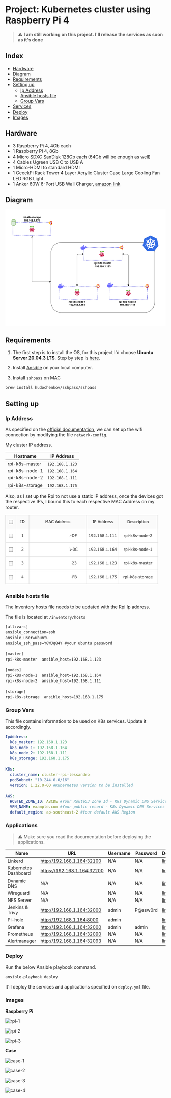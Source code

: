 # Project: Kubernetes cluster using Raspberry Pi 4

> :warning: **I am still working on this project. I'll release the services as soon as it's done**

## Index

- [Hardware](#hardware)
- [Diagram](#diagram)
- [Requirements](#requirements)
- [Setting up](#setting-up)
  - [Ip Address ](#ip-address)
  - [Ansible hosts file](#ansible-hosts-file)
  - [Group Vars](#group-vars)
- [Services](#services)
- [Deploy](#deploy)
- [Images](#images)

## Hardware

- 3 Raspberry Pi 4, 4Gb each
- 1 Raspberry Pi 4, 8Gb
- 4 Micro SDXC SanDisk 128Gb each (64Gb will be enough as well)
- 4 Cables Ugreen USB C to USB A
- 1 Micro-HDMI to standard HDMI
- 1 GeeekPi Rack Tower 4 Layer Acrylic Cluster Case Large Cooling Fan LED RGB Light.
- 1 Anker 60W 6-Port USB Wall Charger, <a href=https://amzn.to/3kMIhiT> amazon link</a>

## Diagram

![diagram](img/diagram.png)

## Requirements

1. The first step is to install the OS, for this project I'd choose **Ubuntu Server 20.04.3 LTS**. Step by step is <a href=https://ubuntu.com/tutorials/how-to-install-ubuntu-on-your-raspberry-pi#1-overview> here</a>.

2. Install <a href="https://docs.ansible.com/ansible/latest/installation_guide/intro_installation.html#installing-ansible-on-macos">Ansible</a> on your local computer.

3. Install `sshpass` on MAC

```bash
brew install hudochenkov/sshpass/sshpass
```

## Setting up

### Ip Address

As specified on the <a href=https://ubuntu.com/tutorials/how-to-install-ubuntu-on-your-raspberry-pi#3-wifi-or-ethernet> official documentation</a>, we can set up the wifi connection by modifying the file `network-config`.

My cluster IP address.

| Hostname        | IP Address      |
| --------------- | --------------- |
| rpi-k8s-master  | `192.168.1.123` |
| rpi-k8s-node-1  | `192.168.1.164` |
| rpi-k8s-node-2  | `192.168.1.111` |
| rpi-k8s-storage | `192.168.1.175` |

Also, as I set up the Rpi to not use a static IP address, once the devices got the respective IPs, I bound this to each respective MAC Address on my router.

![router](img/router.png)

### Ansible hosts file

The Inventory hosts file needs to be updated with the Rpi Ip address.

The file is located at `/inventory/hosts`

```txt
[all:vars]
ansible_connection=ssh
ansible_user=ubuntu
ansible_ssh_pass=Y8WJq84Y #your ubuntu password

[master]
rpi-k8s-master  ansible_host=192.168.1.123

[nodes]
rpi-k8s-node-1  ansible_host=192.168.1.164
rpi-k8s-node-2  ansible_host=192.168.1.111

[storage]
rpi-k8s-storage  ansible_host=192.168.1.175
```

### Group Vars

This file contains information to be used on K8s services. Update it accordingly.

```yml
IpAddress:
  k8s_master: 192.168.1.123
  k8s_node_1: 192.168.1.164
  k8s_node_2: 192.168.1.111
  k8s_storage: 192.168.1.175

K8s:
  cluster_name: cluster-rpi-lessandro
  podSubnet: "10.244.0.0/16"
  version: 1.22.0-00 #Kubernetes version to be installed

AWS:
  HOSTED_ZONE_ID: ABCDE #Your Route53 Zone Id - K8s Dynamic DNS Services
  VPN_NAME: example.com #Your public record - K8s Dynamic DNS Services
  default_region: ap-southeast-2 #Your default AWS Region
```

### Applications

> :warning: Make sure you read the documentation before deploying the applications.

| Name                 | URL                         | Username | Password | Documentation                              |
| -------------------- | --------------------------- | -------- | -------- | ------------------------------------------ |
| Linkerd              | http://192.168.1.164:32100  | N/A      | N/A      | [link](roles/k8s/linkerd/README.md)        |
| Kubernetes Dashboard | https://192.168.1.164:32200 | N/A      | N/A      | [link](roles/k8s/dashboard/README.md)      |
| Dynamic DNS          | N/A                         | N/A      | N/A      | [link](roles/apps/dynamic-dns/README.md)   |
| Wireguard            | N/A                         | N/A      | N/A      | [link](roles/apps/wireguard/README.md)     |
| NFS Server           | N/A                         | N/A      | N/A      | [link](roles/apps/nfs-server/README.md)    |
| Jenkins & Trivy      | http://192.168.1.164:32000  | admin    | P@ssw0rd | [link](roles/apps/jenkins-trivy/README.md) |
| Pi-hole              | http://192.168.1.164:8000   | admin    |          | [link](roles/apps/pihole/README.md)        |
| Grafana              | http://192.168.1.164:32000  | admin    | admin    | [link](roles/apps/monitoring/README.md)    |
| Prometheus           | http://192.168.1.164:32090  | N/A      | N/A      | [link](roles/apps/monitoring/README.md)    |
| Alertmanager         | http://192.168.1.164:32093  | N/A      | N/A      | [link](roles/apps/monitoring/README.md)    |

### Deploy

Run the below Ansible playbook command.

```bash
ansible-playbook deploy
```

It'll deploy the services and applications specified on `deploy.yml` file.

### Images

**Raspberry Pi**

![rpi-1](img/rpi-1.jpeg)

![rpi-2](img/rpi-2.jpeg)

![rpi-3](img/rpi-3.jpeg)

**Case**

![case-1](img/case-1.jpeg)

![case-2](img/case-2.jpeg)

![case-3](img/case-3.png)

![case-4](img/case-4.png)
